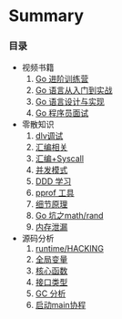 # Summary

### 目录
* 视频书籍
  1. [Go 进阶训练营](docs/go-advanced-training.md)
  1. [Go 语言从入门到实战](docs/go-from-entry-to-practice.md)
  1. [Go 语言设计与实现](docs/go-language-design-and-implementation.md)
  1. [Go 程序员面试](docs/go-interview.md)
* 零散知识
  1. [dlv调试](docs/go-dlv.md)
  1. [汇编相关](docs/go-compilation.md)
  1. [汇编+Syscall](docs/go-compilation-syscall.md)
  1. [并发模式](docs/go-concurrency-patterns.md)
  1. [DDD 学习](docs/go-ddd.md)
  1. [pprof 工具](docs/go-pprof.md)
  1. [细节原理](docs/go-principle-of-detail.md)
  1. [Go 坑之math/rand](docs/hole-rand.md)
  1. [内存泄漏](docs/memory-leak.md)
* 源码分析
  1. [runtime/HACKING](docs/source-code-runtime-hacking.md)
  1. [全局变量](docs/source-code-global-variable.md)
  1. [核心函数](docs/source-code-core-functions.md)
  1. [接口类型](docs/source_interface.md)
  1. [GC 分析](docs/source-code-gc.md)
  1. [启动main协程](docs/source-code-main-goroutine.md)
